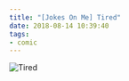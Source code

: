 ```yaml
---
title: "[Jokes On Me] Tired"
date: 2018-08-14 10:39:40
tags:
- comic
---
```

![Tired](/images/comic/tired.png)